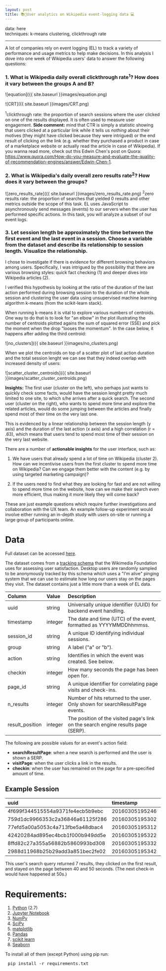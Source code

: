 ```yaml
---
layout: post
title: 📚👀User analytics on Wikipedia event-logging data 💻
---
```

data: here   
techniques: k-means clustering, clickthrough rate 
 
---

A lot of companies rely on event logging (EL) to track a variety of performance and usage metrics to help make decisions. In this analysis I dove into one week of Wikipedia users' data to answer the following questions:

### 1. What is Wikipedia daily overall clickthrough rate<sup>1</sup>? How does it vary between the groups A and B?

![equation]({{ site.baseurl }}images/equation.png)

![CRT]({{ site.baseurl }}images/CRT.png)

<sup>1</sup>clickthrough rate: the proportion of search sessions where the user clicked on one of the results displayed. It is often used to measure user engagement. **Side comment:** mind that CTR is simply a statistic showing that users clicked at a particular link while it tells us *nothing* about their motives (they might have clicked because they were intrigued) or the end result of clicking on the link (e.g. whether they purchased a product in case of a marketplace website or actually read the article in case of Wikipedia). If you wanna read more, check out this Edwin Chen's post on Quora: https://www.quora.com/How-do-you-measure-and-evaluate-the-quality-of-recommendation-engines/answer/Edwin-Chen-1.

### 2. What is Wikipedia's daily overall zero results rate<sup>2</sup>? How does it vary between the groups?

![zero_results_rate]({{ site.baseurl }}images/zero_results_rate.png)
<sup>2</sup>zero results rate: the proportion of searches that yielded 0 results
and other metrics outside the scope of this task. EL uses JavaScript to asynchronously send messages (events) to our servers when the user has performed specific actions. In this task, you will analyze a subset of our event logs.


### 3. Let session length be approximately the time between the first event and the last event in a session. Choose a variable from the dataset and describe its relationship to session length. Visualize the relationship.

I chose to investigate if there is evidence for different browsing behaviors among users. Specifically, I was intrigued by the possibility that there are various browsing styles: quick fact checking (1) and deeper dives into Wikipedia articles (2). 

I verified this hypothesis by looking at the ratio of the duration of the last action performed during browsing session to the duration of the whole session and clustering the user data using unsupervised machine learning algorithm k-means (from the scikit-learn stack). 

When running k-means it is vital to explore various numbers of centroids. One way to do that is to look for "an elbow" in the plot illustrating the number of centroids plotted agains the sum of squared error (SSE) and pick the moment when the drop "looses the momentum". In the case below, it happens after adding the third centroid:

![no_clusters]({{ site.baseurl }}images/no_clusters.png)

When we plot the centroids on top of a scatter plot of last action duration and the total session lenght we can see that they indeed overlap with increased density of users:

![scatter_cluster_centroids]({{ site.baseurl }}images/scatter_cluster_centroids.png)


**Insights:** The first user (cluster on the left), who perhaps just wants to quickly check some facts, would have the session lenght pretty much limited to one site, to which s/he arrives after a quick search. The second user (cluster on the right), who wants to spend more time and explore the related articles, would do some jumping between the articles and finally spend most of their time on the very last one. 

This is evidenced by a linear relationship between the session length (y axis) and the duration of the last action (x axis) and a high correlation (r = .63), which means that users tend to spend most time of their session on the very last website. 

There are a number of **actionable insights** for the user interface, such as:

1. We have users that already spend a lot of time on Wikipedia (cluster 2). How can we incentivise users from the first cluster to spend more time on Wikipedia? Can we engage them better with the content (e.g. by using targeted marketing campaign)?

2. If the users need to find what they are looking for fast and are not willing to spend more time on the website, how can we make their search even more efficient, thus making it more likely they will come back?

These are just example questions which require further investigations and collaboration with the UX team. An example follow-up experiment would involve either running an in-depth study with users on-site or running a large group of participants online. 

# Data

Full dataset can be accessed <a href="https://github.com/zuzannna/Discovery-Hiring-Analyst-2016">here</a>.

The dataset comes from a <a href="https://meta.wikimedia.org/wiki/Schema:TestSearchSatisfaction2">tracking schema</a> that the Wikimedia Foundation uses for assessing user satisfaction. Desktop users are randomly sampled to be anonymously tracked by this schema which uses a "I'm alive" pinging system that we can use to estimate how long our users stay on the pages they visit. The dataset contains just a little more than a week of EL data.

| Column          | Value   | Description                                                                       |
|:----------------|:--------|:----------------------------------------------------------------------------------|
| uuid            | string  | Universally unique identifier (UUID) for backend event handling.                  |
| timestamp       | integer | The date and time (UTC) of the event, formatted as YYYYMMDDhhmmss.                |
| session_id      | string  | A unique ID identifying individual sessions.                                      |
| group           | string  | A label ("a" or "b").                                     |
| action          | string  | Identifies in which the event was created. See below.                             |
| checkin         | integer | How many seconds the page has been open for.                                      |
| page_id         | string  | A unique identifier for correlating page visits and check-ins.                    |
| n_results       | integer | Number of hits returned to the user. Only shown for searchResultPage events.      |
| result_position | integer | The position of the visited page's link on the search engine results page (SERP). |

The following are possible values for an event's action field:

- **searchResultPage**: when a new search is performed and the user is shown a SERP.
- **visitPage**: when the user clicks a link in the results.
- **checkin**: when the user has remained on the page for a pre-specified amount of time.


## Example Session

|uuid                             |      timestamp|session_id       |group |action           | checkin|page_id          | n_results| result_position|
|:--------------------------------|:--------------|:----------------|:-----|:----------------|-------:|:----------------|---------:|---------------:|
|4f699f344515554a9371fe4ecb5b9ebc | 20160305195246|001e61b5477f5efc |b     |searchResultPage |      NA|1b341d0ab80eb77e |         7|              NA|
|759d1dc9966353c2a36846a61125f286 | 20160305195302|001e61b5477f5efc |b     |visitPage        |      NA|5a6a1f75124cbf03 |        NA|               1|
|77efd5a00a5053c4a713fbe5a48dbac4 | 20160305195312|001e61b5477f5efc |b     |checkin          |      10|5a6a1f75124cbf03 |        NA|               1|
|42420284ad895ec4bcb1f000b949dd5e | 20160305195322|001e61b5477f5efc |b     |checkin          |      20|5a6a1f75124cbf03 |        NA|               1|
|8ffd82c27a355a56882b5860993bd308 | 20160305195332|001e61b5477f5efc |b     |checkin          |      30|5a6a1f75124cbf03 |        NA|               1|
|2988d11968b25b29add3a851bec2fe02 | 20160305195342|001e61b5477f5efc |b     |checkin          |      40|5a6a1f75124cbf03 |        NA|               1|

This user's search query returned 7 results, they clicked on the first result, and stayed on the page between 40 and 50 seconds. (The next check-in would have happened at 50s.)

# Requirements:

1. <a href="https://www.python.org/"> Python</a> (2.7)
2. <a href="http://jupyter.org/">Jupyter Notebook</a>
3. <a href="http://www.numpy.org/">NumPy</a>
4. <a href="http://www.scipy.org/">SciPy</a>
5. <a href="http://matplotlib.org/">matplotlib</a>
6. <a href="http://pandas.pydata.org">Pandas</a>
7. <a href="http://scikit-learn.org/stable/">scikit learn</a>
8. <a href="http://seaborn.pydata.org">Seaborn</a>

To install all of them (except Python) using pip run:
<pre>
 pip install -r requirements.txt
</pre>




